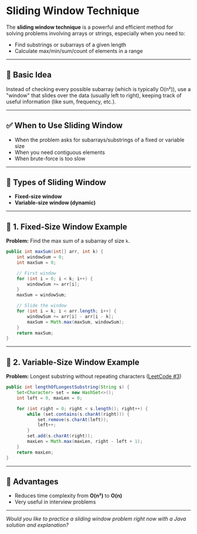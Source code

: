 # Sliding Window Technique

The **sliding window technique** is a powerful and efficient method for solving problems involving arrays or strings, especially when you need to:

- Find substrings or subarrays of a given length
- Calculate max/min/sum/count of elements in a range

---

## 🧠 Basic Idea

Instead of checking every possible subarray (which is typically O(n²)), use a "window" that slides over the data (usually left to right), keeping track of useful information (like sum, frequency, etc.).

---

## ✅ When to Use Sliding Window

- When the problem asks for subarrays/substrings of a fixed or variable size
- When you need contiguous elements
- When brute-force is too slow

---

## 🔹 Types of Sliding Window

- **Fixed-size window**
- **Variable-size window (dynamic)**

---

## 📌 1. Fixed-Size Window Example

**Problem:** Find the max sum of a subarray of size `k`.

```java
public int maxSum(int[] arr, int k) {
    int windowSum = 0;
    int maxSum = 0;

    // First window
    for (int i = 0; i < k; i++) {
        windowSum += arr[i];
    }
    maxSum = windowSum;

    // Slide the window
    for (int i = k; i < arr.length; i++) {
        windowSum += arr[i] - arr[i - k];
        maxSum = Math.max(maxSum, windowSum);
    }
    return maxSum;
}
```

---

## 📌 2. Variable-Size Window Example

**Problem:** Longest substring without repeating characters ([LeetCode #3](https://leetcode.com/problems/longest-substring-without-repeating-characters/))

```java
public int lengthOfLongestSubstring(String s) {
    Set<Character> set = new HashSet<>();
    int left = 0, maxLen = 0;

    for (int right = 0; right < s.length(); right++) {
        while (set.contains(s.charAt(right))) {
            set.remove(s.charAt(left));
            left++;
        }
        set.add(s.charAt(right));
        maxLen = Math.max(maxLen, right - left + 1);
    }
    return maxLen;
}
```

---

## 🚀 Advantages

- Reduces time complexity from **O(n²)** to **O(n)**
- Very useful in interview problems

---

*Would you like to practice a sliding window problem right now with a Java solution and explanation?*